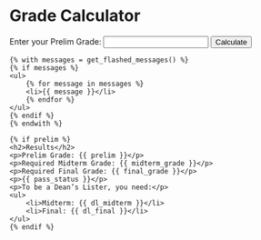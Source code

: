 <!DOCTYPE html>
<html lang="en">
<head>
    <meta charset="UTF-8">
    <meta name="viewport" content="width=device-width, initial-scale=1.0">
    <title>Grade Calculator</title>
</head>
<body>
    <h1>Grade Calculator</h1>
    <form method="POST" action="/">
        <label for="prelim">Enter your Prelim Grade:</label>
        <input type="text" id="prelim" name="prelim" required>
        <input type="submit" value="Calculate">
    </form>

    {% with messages = get_flashed_messages() %}
    {% if messages %}
    <ul>
        {% for message in messages %}
        <li>{{ message }}</li>
        {% endfor %}
    </ul>
    {% endif %}
    {% endwith %}

    {% if prelim %}
    <h2>Results</h2>
    <p>Prelim Grade: {{ prelim }}</p>
    <p>Required Midterm Grade: {{ midterm_grade }}</p>
    <p>Required Final Grade: {{ final_grade }}</p>
    <p>{{ pass_status }}</p>
    <p>To be a Dean’s Lister, you need:</p>
    <ul>
        <li>Midterm: {{ dl_midterm }}</li>
        <li>Final: {{ dl_final }}</li>
    </ul>
    {% endif %}
</body>
</html>
